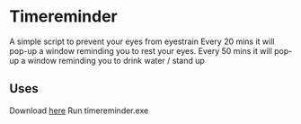# Timereminder
A simple script to prevent your eyes from eyestrain
Every 20 mins it will pop-up a window reminding you to rest your eyes.
Every 50 mins it will pop-up a window reminding you to drink water / stand up
## Uses
Download [here](https://drive.google.com/file/d/1ZXPCq9a0v9Fyo-qp0dXmrs6cD_7JrMCa/view?usp=sharing "here")
Run timereminder.exe
